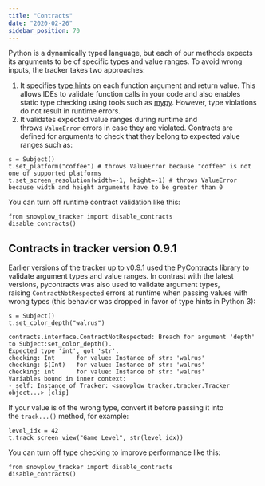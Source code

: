 ```yaml
---
title: "Contracts"
date: "2020-02-26"
sidebar_position: 70
---
```


Python is a dynamically typed language, but each of our methods expects its arguments to be of specific types and value ranges. To avoid wrong inputs, the tracker takes two approaches:

1. It specifies [type hints](https://docs.python.org/3/library/typing.html) on each function argument and return value. This allows IDEs to validate function calls in your code and also enables static type checking using tools such as [mypy](http://mypy-lang.org/). However, type violations do not result in runtime errors.
2. It validates expected value ranges during runtime and throws `ValueError` errors in case they are violated. Contracts are defined for arguments to check that they belong to expected value ranges such as:

```
s = Subject()
t.set_platform("coffee") # throws ValueError because "coffee" is not one of supported platforms
t.set_screen_resolution(width=-1, height=-1) # throws ValueError because width and height arguments have to be greater than 0
```

You can turn off runtime contract validation like this:

```
from snowplow_tracker import disable_contracts
disable_contracts()
```

## Contracts in tracker version 0.9.1

Earlier versions of the tracker up to v0.9.1 used the [PyContracts](http://andreacensi.github.io/contracts/) library to validate argument types and value ranges. In contrast with the latest versions, pycontracts was also used to validate argument types, raising `ContractNotRespected` errors at runtime when passing values with wrong types (this behavior was dropped in favor of type hints in Python 3):

```
s = Subject()
t.set_color_depth("walrus")
```

```
contracts.interface.ContractNotRespected: Breach for argument 'depth' to Subject:set_color_depth().
Expected type 'int', got 'str'.
checking: Int      for value: Instance of str: 'walrus'
checking: $(Int)   for value: Instance of str: 'walrus'
checking: int      for value: Instance of str: 'walrus'
Variables bound in inner context:
- self: Instance of Tracker: <snowplow_tracker.tracker.Tracker object...> [clip]
```

If your value is of the wrong type, convert it before passing it into the `track...()` method, for example:

```
level_idx = 42
t.track_screen_view("Game Level", str(level_idx))
```

You can turn off type checking to improve performance like this:

```
from snowplow_tracker import disable_contracts
disable_contracts()
```
